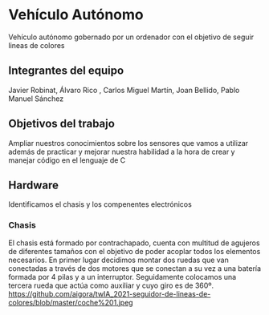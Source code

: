 #  Vehículo Autónomo
Vehículo autónomo  gobernado por un ordenador con el  objetivo de seguir lineas de colores
## Integrantes del equipo
Javier Robinat, 
Álvaro Rico , 
Carlos Miguel Martín, 
Joan Bellido, 
Pablo Manuel Sánchez

## Objetivos del trabajo
Ampliar nuestros conocimientos sobre los sensores que vamos a utilizar además de practicar y mejorar nuestra habilidad a la hora de crear y manejar código en el lenguaje de C

## Hardware
Identificamos el chasis y los compenentes electrónicos

### Chasis
El chasis está formado por contrachapado, cuenta con multitud de agujeros de diferentes tamaños con el objetivo de poder acoplar todos los elementos necesarios.
En primer lugar decidimos montar dos ruedas que van conectadas a través de dos motores que se conectan a su vez a una batería formada por 4 pilas y a un interruptor.
Seguidamente colocamos una tercera rueda que actúa como auxiliar y cuyo giro es de 360º.
https://github.com/aigora/twIA_2021-seguidor-de-lineas-de-colores/blob/master/coche%201.jpeg

